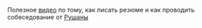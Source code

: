 Полезное [видео](https://youtu.be/856IAFo59LM) по тому, как писать резюме и как проводить собеседование от [Рушаны](https://t.me/Razrushana)
